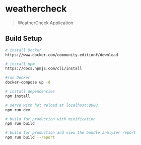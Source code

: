 # weathercheck

> WeatherCheck Application

## Build Setup

``` bash
# install Docker
https://www.docker.com/community-edition#/download

# install npm
https://docs.npmjs.com/cli/install

#run Docker
docker-compose up -d

# install dependencies
npm install

# serve with hot reload at localhost:8080
npm run dev

# build for production with minification
npm run build

# build for production and view the bundle analyzer report
npm run build --report
```